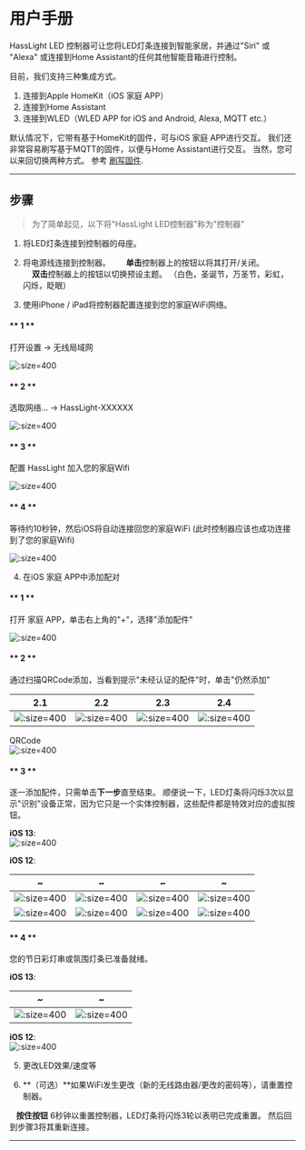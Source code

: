 # 用户手册

HassLight LED 控制器可让您将LED灯条连接到智能家居，并通过"Siri" 或 "Alexa" 或连接到Home Assistant的任何其他智能音箱进行控制。

目前，我们支持三种集成方式。 
1. 连接到Apple HomeKit（iOS 家庭 APP）
2. 连接到Home Assistant
3. 连接到WLED（WLED APP for iOS and Android, Alexa, MQTT etc.）

默认情况下，它带有基于HomeKit的固件，可与iOS 家庭 APP进行交互。
我们还非常容易刷写基于MQTT的固件，以便与Home Assistant进行交互。 当然，您可以来回切换两种方式。 参考 [刷写固件](zh-cn/flash).

----

## 步骤

> 为了简单起见，以下将"HassLight LED控制器"称为"控制器"

1. 将LED灯条连接到控制器的母座。
2. 将电源线连接到控制器。
 
    **单击**控制器上的按钮以将其打开/关闭。  
    **双击**控制器上的按钮以切换预设主题。 （白色，圣诞节，万圣节，彩虹，闪烁，眨眼）

3. 使用iPhone / iPad将控制器配置连接到您的家庭WiFi网络。

<!-- tabs:start -->

  #### ** 1 **

  打开设置 -> 无线局域网

  ![](../imgs/ios/ios_wifi_1.jpg ':size=400')

  #### ** 2 **

  选取网络... -> HassLight-XXXXXX 

  ![](../imgs/ios/ios_wifi_2.jpg ':size=400')
  
  #### ** 3 **

  配置 HassLight 加入您的家庭Wifi

  ![](../imgs/ios/ios_wifi_3.jpg ':size=400')

  #### ** 4 **

  等待约10秒钟，然后iOS将自动连接回您的家庭WiFi (此时控制器应该也成功连接到了您的家庭Wifi)

  ![](../imgs/ios/ios_wifi_4.jpg ':size=400')

<!-- tabs:end -->

4. 在iOS 家庭 APP中添加配对

<!-- tabs:start -->

  #### ** 1 **

  打开 家庭 APP，单击右上角的"+"，选择"添加配件"

  ![](../imgs/ios/homekit_1.jpg ':size=400')

  #### ** 2 **

  通过扫描QRCode添加，当看到提示"未经认证的配件"时，单击"仍然添加"

  2.1 | 2.2 | 2.3 | 2.4
  --  | --  | --  | --
  ![](../imgs/ios/homekit_2_1.jpg ':size=400') | ![](../imgs/ios/homekit_2_2.jpg ':size=400') | ![](../imgs/ios/homekit_2_3.jpg ':size=400') | ![](../imgs/ios/homekit_2_4.jpg ':size=400')

  QRCode  
  ![](../imgs/qrcode.png ':size=400')

  #### ** 3 **

  逐一添加配件，只需单击**下一步**直至结束。 顺便说一下，LED灯条将闪烁3次以显示"识别"设备正常，因为它只是一个实体控制器，这些配件都是特效对应的虚拟按钮。

  **iOS 13**:  
  ![](../imgs/ios/homekit_3_ios13.jpg ':size=400') 

  **iOS 12**:  

  ~ | ~ | ~ | ~
  --  | --  | --  | --
  ![](../imgs/ios/homekit_3_1.jpg ':size=400') | ![](../imgs/ios/homekit_3_2.jpg ':size=400') | ![](../imgs/ios/homekit_3_3.jpg ':size=400') | ![](../imgs/ios/homekit_3_4.jpg ':size=400')
  ![](../imgs/ios/homekit_3_5.jpg ':size=400') | ![](../imgs/ios/homekit_3_6.jpg ':size=400') | ![](../imgs/ios/homekit_3_7.jpg ':size=400') | ![](../imgs/ios/homekit_3_8.jpg ':size=400')

  #### ** 4 **

  您的节日彩灯串或氛围灯条已准备就绪。

  **iOS 13**:  

  ~ | ~ 
  --  | -- 
  ![](../imgs/ios/homekit_4_1_ios13.jpg ':size=400') | ![](../imgs/ios/homekit_4_2_ios13.jpg ':size=400') 


  **iOS 12**:  
  ![](../imgs/ios/homekit_4.jpg ':size=400') 

<!-- tabs:end -->

5. 更改LED效果/速度等

6. **（可选）**如果WiFi发生更改（新的无线路由器/更改的密码等），请重置控制器。

   **按住按钮** 6秒钟以重置控制器，LED灯条将闪烁3轮以表明已完成重置。 然后回到步骤3将其重新连接。

----
